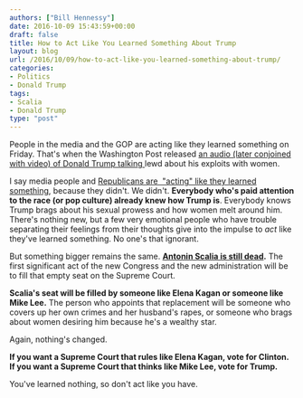 ```yaml
---
authors: ["Bill Hennessy"]
date: 2016-10-09 15:43:59+00:00
draft: false
title: How to Act Like You Learned Something About Trump
layout: blog
url: /2016/10/09/how-to-act-like-you-learned-something-about-trump/
categories:
- Politics
- Donald Trump
tags:
- Scalia
- Donald Trump
type: "post"
---
```


People in the media and the GOP are acting like they learned something on Friday. That's when the Washington Post released [an audio (later conjoined with video) of Donald Trump talking ](https://hennessysview.com/2016/10/08/clinton-vs-trump-on-women/)lewd about his exploits with women.

I say media people and [Republicans are  "acting" like they learned something](https://hennessysview.com/2016/10/08/lets-hear-from-the-clintons-victims/), because they didn't. We didn't. **Everybody who's paid attention to the race (or pop culture) already knew how Trump is**. Everybody knows Trump brags about his sexual prowess and how women melt around him. There's nothing new, but a few very emotional people who have trouble separating their feelings from their thoughts give into the impulse to _act_ like they've learned something. No one's that ignorant.

But something bigger remains the same. **[Antonin Scalia is still dead](https://hennessysview.com/2016/09/25/if-you-want-mike-lee-on-the-supreme-court-you-have-to-vote-for-roy-blunt/).** The first significant act of the new Congress and the new administration will be to fill that empty seat on the Supreme Court.

**Scalia's seat will be filled by someone like Elena Kagan or someone like Mike Lee.** The person who appoints that replacement will be someone who covers up her own crimes and her husband's rapes, or someone who brags about women desiring him because he's a wealthy star.

Again, nothing's changed.

**If you want a Supreme Court that rules like Elena Kagan, vote for Clinton. If you want a Supreme Court that thinks like Mike Lee, vote for Trump.**

You've learned nothing, so don't act like you have.
